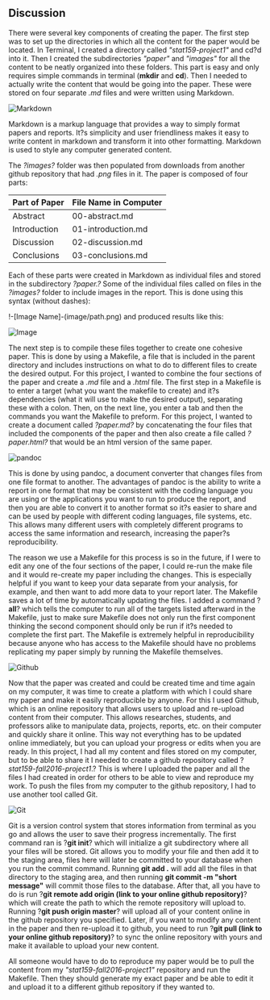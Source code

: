 
## Discussion 

There were several key components of creating the paper. The first step was to set up the directories in which all the content for the paper would be located. In Terminal, I created a directory called *"stat159-project1"* and cd?d into it. Then I created the subdirectories *"paper"* and *"images"* for all the content to be neatly organized into these folders. This part is easy and only requires simple commands in terminal (**mkdir** and **cd**). Then I needed to actually write the content that would be going into the paper. These were stored on four separate *.md* files and were written using Markdown.

![Markdown](../images/markdown-logo.png)

Markdown is a markup language that provides a way to simply format papers and reports. It?s simplicity and user friendliness makes it easy to write content in markdown and transform it into other formatting. Markdown is used to style any computer generated content.

The *?images?* folder was then populated from downloads from another github repository that had *.png* files in it. The paper is composed of four parts:

Part of Paper | File Name in Computer
------|-----------------
Abstract | 00-abstract.md
Introduction | 01-introduction.md
Discussion | 02-discussion.md
Conclusions | 03-conclusions.md

Each of these parts were created in Markdown as individual files and stored in the subdirectory *?paper.?* Some of the individual files called on files in the *?images?* folder to include images in the report. This is done using this syntax (without dashes):

!-[Image Name]-(image/path.png)
and produced results like this:

![Image](../images/stat159-logo.png)

The next step is to compile these files together to create one cohesive paper. This is done by using a Makefile, a file that is included in the parent directory and includes instructions on what to do to different files to create the desired output. For this project, I wanted to combine the four sections of the paper and create a *.md* file and a *.html* file. The first step in a Makefile is to enter a target (what you want the makefile to create) and it?s dependencies (what it will use to make the desired output), separating these with a colon. Then, on the next line, you enter a tab and then the commands you want the Makefile to preform. For this project, I wanted to create a document called *?paper.md?* by concatenating the four files that included the components of the paper and then also create a file called *?paper.html?* that would be an html version of the same paper. 

![pandoc](../images/pandoc-logo.png)

This is done by using pandoc, a document converter that changes files from one file format to another. The advantages of pandoc is the ability to write a report in one format that may be consistent with the coding language you are using or the applications you want to run to produce the report, and then you are able to convert it to another format so it?s easier to share and can be used by people with different coding languages, file systems, etc. This allows many different users with completely different programs to access the same information and research, increasing the paper?s reproducibility. 

The reason we use a Makefile for this process is so in the future, if I were to edit any one of the four sections of the paper, I could re-run the make file and it would re-create my paper including the changes. This is especially helpful if you want to keep your data separate from your analysis, for example, and then want to add more data to your report later. The Makefile saves a lot of time by automatically updating the files. I added a command ?**all**? which tells the computer to run all of the targets listed afterward in the Makefile, just to make sure Makefile does not only run the first component thinking the second component should only be run if it?s needed to complete the first part. The Makefile is extremely helpful in reproducibility because anyone who has access to the Makefile should have no problems replicating my paper simply by running the Makefile themselves.

![Github](../images/github-logo.png)

Now that the paper was created and could be created time and time again on my computer, it was time to create a platform with which I could share my paper and make it easily reproducible  by anyone. For this I used Github, which is an online repository that allows users to upload and re-upload content from their computer. This allows researches, students, and professors alike to manipulate data, projects, reports, etc. on their computer and quickly share it online. This way not everything has to be updated online immediately, but you can upload your progress or edits when you are ready. In this project, I had all my content and files stored on my computer, but to be able to share it I needed to create a github repository called ?*stat159-fall2016-project1*.? This is where I uploaded the paper and all the files I had created in order for others to be able to view and reproduce my work. To push the files from my computer to the github repository, I had to use another tool called Git. 

![Git](../images/git-logo.png)

Git is a version control system that stores information from terminal as you go and allows the user to save their progress incrementally. The first command ran is ?**git init**? which will initialize a git subdirectory where all your files will be stored. Git allows you to modify your file and then add it to the staging area, files here will later be committed to your database when you run the commit command. Running **git add .** will add all the files in that directory to the staging area, and then running **git commit -m "short message"** will commit those files to the database. After that, all you have to do is run ?**git remote add origin (link to your online github repository)**? which will create the path to which the remote repository will upload to. Running ?**git push origin master**? will upload all of your content online in the github repository you specified. Later, if you want to modify any content in the paper and then re-upload it to github, you need to run ?**git pull (link to your online github repository)**? to sync the online repository with yours and make it available to upload your new content.

All someone would have to do to reproduce my paper would be to pull the content from my *"stat159-fall2016-project1"* repository and run the Makefile. Then they should generate my exact paper and be able to edit it and upload it to a different github repository if they wanted to.  

